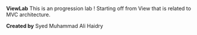 **ViewLab**
This is an progression lab ! Starting off from View that is related to MVC architecture.

**Created by**
Syed Muhammad Ali Haidry
